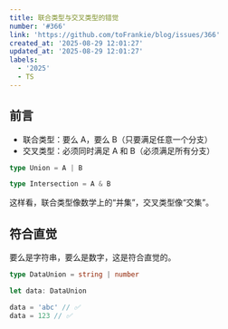 ```yaml
---
title: 联合类型与交叉类型的错觉
number: '#366'
link: 'https://github.com/toFrankie/blog/issues/366'
created_at: '2025-08-29 12:01:27'
updated_at: '2025-08-29 12:01:27'
labels:
  - '2025'
  - TS
---
```

## 前言

- 联合类型：要么 A，要么 B（只要满足任意一个分支）
- 交叉类型：必须同时满足 A 和 B（必须满足所有分支）

```ts
type Union = A | B

type Intersection = A & B
```

这样看，联合类型像数学上的“并集”，交叉类型像“交集”。

## 符合直觉

要么是字符串，要么是数字，这是符合直觉的。

```ts
type DataUnion = string | number

let data: DataUnion

data = 'abc' // ✅
data = 123 // ✅
```
